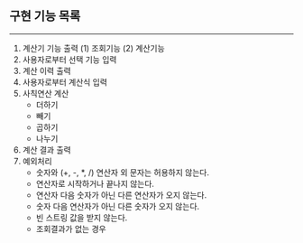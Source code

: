 ## 구현 기능 목록
-----
1. 계산기 기능 출력 (1) 조회기능 (2) 계산기능
2. 사용자로부터 선택 기능 입력
3. 계산 이력 출력
4. 사용자로부터 계산식 입력
5. 사칙연산 계산 
   - 더하기
   - 빼기
   - 곱하기
   - 나누기
6. 계산 결과 출력
7. 예외처리
   - 숫자와 (+, -, *, /) 연산자 외 문자는 허용하지 않는다.
   - 연산자로 시작하거나 끝나지 않는다.
   - 연산자 다음 숫자가 아닌 다른 연산자가 오지 않는다.
   - 숫자 다음 연산자가 아닌 다른 숫자가 오지 않는다.
   - 빈 스트링 값을 받지 않는다.
   - 조회결과가 없는 경우
